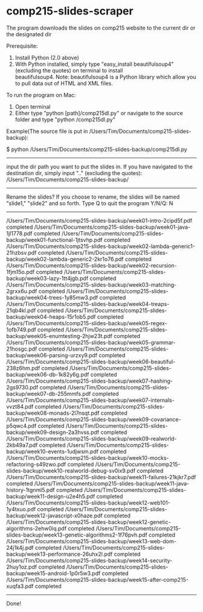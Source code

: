# comp215-slides-scraper
The program downloads the slides on comp215 website to the current dir or the designated dir

Prerequisite:
1. Install Python (2.0 above) 
2. With Python installed, simply type "easy_install beautifulsoup4"(excluding the quotes) on terminal to install     
   beautifulsoup4. 
Note: beautifulsoup4 is a Python library which allow you to pull data out of HTML and XML files.

To run the program on Mac: 
1. Open terminal
2. Either type "python [path]/comp215dl.py" or navigate to the source folder and type "python /comp215dl.py"

Example(The source file is put in /Users/Tim/Documents/comp215-slides-backup):

$ python /Users/Tim/Documents/comp215-slides-backup/comp215dl.py
************************************************
input the dir path you want to put the slides in.
If you have navigated to the destination dir,
simply input ".." (excluding the quotes):
/Users/Tim/Documents/comp215-slides-backup/
************************************************
Rename the slides?
If you choose to rename,
the slides will be named "slide1," "slide2" and so forth.
Type Q to quit the program
Y/N/Q: N
************************************************
/Users/Tim/Documents/comp215-slides-backup/week01-intro-2cipd5f.pdf completed
/Users/Tim/Documents/comp215-slides-backup/week01-java-1jl1778.pdf completed
/Users/Tim/Documents/comp215-slides-backup/week01-functional-1jtsvhp.pdf completed
/Users/Tim/Documents/comp215-slides-backup/week02-lambda-generic1-21hzbsv.pdf completed
/Users/Tim/Documents/comp215-slides-backup/week02-lambda-generic2-2kr1o76.pdf completed
/Users/Tim/Documents/comp215-slides-backup/week02-recursion-1fjm15o.pdf completed
/Users/Tim/Documents/comp215-slides-backup/week03-lazy-1tt4jgb.pdf completed
/Users/Tim/Documents/comp215-slides-backup/week03-matching-2grxx6u.pdf completed
/Users/Tim/Documents/comp215-slides-backup/week04-trees-1y85mw3.pdf completed
/Users/Tim/Documents/comp215-slides-backup/week04-treaps-21qb4kl.pdf completed
/Users/Tim/Documents/comp215-slides-backup/week04-heaps-15r1ob5.pdf completed
/Users/Tim/Documents/comp215-slides-backup/week05-regex-1ofb749.pdf completed
/Users/Tim/Documents/comp215-slides-backup/week05-enumtesting-2hjw23t.pdf completed
/Users/Tim/Documents/comp215-slides-backup/week05-grammar-21hosgc.pdf completed
/Users/Tim/Documents/comp215-slides-backup/week06-parsing-urzxy9.pdf completed
/Users/Tim/Documents/comp215-slides-backup/week06-beautiful-238z6hm.pdf completed
/Users/Tim/Documents/comp215-slides-backup/week06-db-1k82y6g.pdf completed
/Users/Tim/Documents/comp215-slides-backup/week07-hashing-2gs9730.pdf completed
/Users/Tim/Documents/comp215-slides-backup/week07-db-255mmfs.pdf completed
/Users/Tim/Documents/comp215-slides-backup/week07-internals-vvzt84.pdf completed
/Users/Tim/Documents/comp215-slides-backup/week08-monads-2l7nsqt.pdf completed
/Users/Tim/Documents/comp215-slides-backup/week09-covariance-p5qwc4.pdf completed
/Users/Tim/Documents/comp215-slides-backup/week09-design-2a3hvss.pdf completed
/Users/Tim/Documents/comp215-slides-backup/week09-realworld-2kb49a7.pdf completed
/Users/Tim/Documents/comp215-slides-backup/week10-events-1udjwsm.pdf completed
/Users/Tim/Documents/comp215-slides-backup/week10-mocks-refactoring-s49zwo.pdf completed
/Users/Tim/Documents/comp215-slides-backup/week10-realworld-debug-sv0ix9.pdf completed
/Users/Tim/Documents/comp215-slides-backup/week11-failures-21kjkr7.pdf completed
/Users/Tim/Documents/comp215-slides-backup/week11-java-history-1tgnml5.pdf completed
/Users/Tim/Documents/comp215-slides-backup/week11-design-u2e4h5.pdf completed
/Users/Tim/Documents/comp215-slides-backup/week12-web101-1y4txuo.pdf completed
/Users/Tim/Documents/comp215-slides-backup/week12-javascript-x0haze.pdf completed
/Users/Tim/Documents/comp215-slides-backup/week12-genetic-algorithms-2ehw0iq.pdf completed
/Users/Tim/Documents/comp215-slides-backup/week13-genetic-algorithms2-1f76pvh.pdf completed
/Users/Tim/Documents/comp215-slides-backup/week13-web-dom-24j1k4j.pdf completed
/Users/Tim/Documents/comp215-slides-backup/week13-performance-26uhx2l.pdf completed
/Users/Tim/Documents/comp215-slides-backup/week14-security-2huy1oz.pdf completed
/Users/Tim/Documents/comp215-slides-backup/week15-android-1p0r5w3.pdf completed
/Users/Tim/Documents/comp215-slides-backup/week15-after-comp215-xuqfa3.pdf completed
************************************************
Done!
